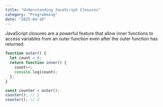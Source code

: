 ```yaml
---
title: "Understanding JavaScript Closures"
category: "Programming"
date: "2025-04-10"
---
```


JavaScript closures are a powerful feature that allow inner functions to access variables from an outer function even after the outer function has returned.

```js
function outer() {
  let count = 0;
  return function inner() {
    count++;
    console.log(count);
  };
}

const counter = outer();
counter(); // 1
counter(); // 2
```
